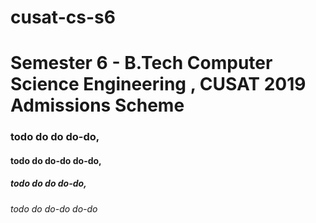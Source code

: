 # cusat-cs-s6
# Semester 6 - B.Tech Computer Science Engineering , CUSAT 2019 Admissions Scheme

### todo do do do-do,
#### todo do do-do do-do,
##### todo do do do-do,
###### todo do do-do do-do

<!--- https://www.youtube.com/watch?v=swloMVFALXw
-->